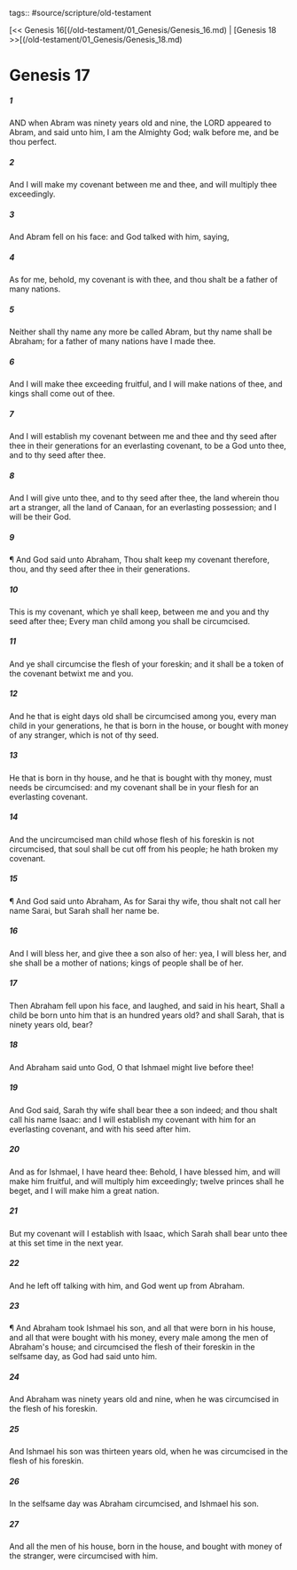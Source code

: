 tags:: #source/scripture/old-testament

[<< Genesis 16[(/old-testament/01_Genesis/Genesis_16.md) | [Genesis 18 >>[(/old-testament/01_Genesis/Genesis_18.md)

# Genesis 17

##### 1

AND when Abram was ninety years old and nine, the LORD appeared to Abram, and said unto him, I am the Almighty God; walk before me, and be thou perfect.

##### 2

And I will make my covenant between me and thee, and will multiply thee exceedingly.

##### 3

And Abram fell on his face: and God talked with him, saying,

##### 4

As for me, behold, my covenant is with thee, and thou shalt be a father of many nations.

##### 5

Neither shall thy name any more be called Abram, but thy name shall be Abraham; for a father of many nations have I made thee.

##### 6

And I will make thee exceeding fruitful, and I will make nations of thee, and kings shall come out of thee.

##### 7

And I will establish my covenant between me and thee and thy seed after thee in their generations for an everlasting covenant, to be a God unto thee, and to thy seed after thee.

##### 8

And I will give unto thee, and to thy seed after thee, the land wherein thou art a stranger, all the land of Canaan, for an everlasting possession; and I will be their God.

##### 9

¶ And God said unto Abraham, Thou shalt keep my covenant therefore, thou, and thy seed after thee in their generations.

##### 10

This is my covenant, which ye shall keep, between me and you and thy seed after thee; Every man child among you shall be circumcised.

##### 11

And ye shall circumcise the flesh of your foreskin; and it shall be a token of the covenant betwixt me and you.

##### 12

And he that is eight days old shall be circumcised among you, every man child in your generations, he that is born in the house, or bought with money of any stranger, which is not of thy seed.

##### 13

He that is born in thy house, and he that is bought with thy money, must needs be circumcised: and my covenant shall be in your flesh for an everlasting covenant.

##### 14

And the uncircumcised man child whose flesh of his foreskin is not circumcised, that soul shall be cut off from his people; he hath broken my covenant.

##### 15

¶ And God said unto Abraham, As for Sarai thy wife, thou shalt not call her name Sarai, but Sarah shall her name be.

##### 16

And I will bless her, and give thee a son also of her: yea, I will bless her, and she shall be a mother of nations; kings of people shall be of her.

##### 17

Then Abraham fell upon his face, and laughed, and said in his heart, Shall a child be born unto him that is an hundred years old? and shall Sarah, that is ninety years old, bear?

##### 18

And Abraham said unto God, O that Ishmael might live before thee!

##### 19

And God said, Sarah thy wife shall bear thee a son indeed; and thou shalt call his name Isaac: and I will establish my covenant with him for an everlasting covenant, and with his seed after him.

##### 20

And as for Ishmael, I have heard thee: Behold, I have blessed him, and will make him fruitful, and will multiply him exceedingly; twelve princes shall he beget, and I will make him a great nation.

##### 21

But my covenant will I establish with Isaac, which Sarah shall bear unto thee at this set time in the next year.

##### 22

And he left off talking with him, and God went up from Abraham.

##### 23

¶ And Abraham took Ishmael his son, and all that were born in his house, and all that were bought with his money, every male among the men of Abraham's house; and circumcised the flesh of their foreskin in the selfsame day, as God had said unto him.

##### 24

And Abraham was ninety years old and nine, when he was circumcised in the flesh of his foreskin.

##### 25

And Ishmael his son was thirteen years old, when he was circumcised in the flesh of his foreskin.

##### 26

In the selfsame day was Abraham circumcised, and Ishmael his son.

##### 27

And all the men of his house, born in the house, and bought with money of the stranger, were circumcised with him.
